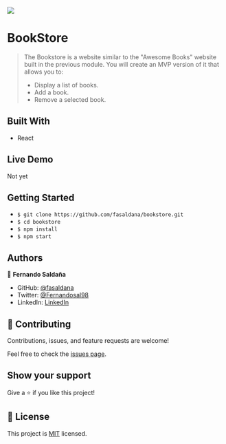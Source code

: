 ![](https://img.shields.io/badge/Microverse-blueviolet)

# BookStore
> The Bookstore is a website similar to the "Awesome Books" website built in the previous module. You will create an MVP version of it that allows you to:
>
> - Display a list of books.
> - Add a book.
> - Remove a selected book.

## Built With

- React

## Live Demo

Not yet

## Getting Started

- `$ git clone https://github.com/fasaldana/bookstore.git`
- `$ cd bookstore`
- `$ npm install`
- `$ npm start`

## Authors

👤 **Fernando Saldaña**

- GitHub: [@fasaldana](https://github.com/fasaldana)
- Twitter: [@Fernandosal98](https://twitter.com/Fernandosal98)
- LinkedIn: [LinkedIn](https://www.linkedin.com/in/fernando-saldana-8bbb89228/)

## 🤝 Contributing

Contributions, issues, and feature requests are welcome!

Feel free to check the [issues page](../../issues/).

## Show your support

Give a ⭐️ if you like this project!

## 📝 License

This project is [MIT](./MIT.md) licensed.
